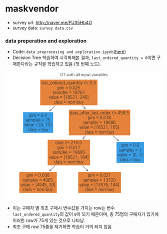 # maskvendor

- survey url: <http://naver.me/FU35Hb4O>
- survey data: `survey data.csv`


### data preperation and exploration
- Code: `data preprocesing and exploration.ipynb`([here](https://github.com/ejklike/maskvendor/blob/main/data%20preprocessing%20and%20exploration.ipynb))
- Decision Tree 학습하여 시각화해본 결과, `last_ordered_quantity = 0`이면 구매한다라는 규칙을 학습하고 있음 (첫 번째 노드).

![](dt.png)

- 이는 구매자 별 최초 구매시 변수값을 가지는 row는 변수 `last_ordered_quantity`의 값이 `0`이 되기 때문이며, 총 75명의 구매자가 있기에 이러한 row가 75개 있는 것으로 나타남.
- 최초 구매 row 75줄을 제거하면 학습이 거의 되지 않음